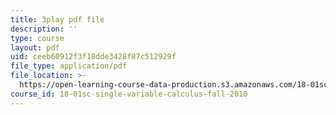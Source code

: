 ```yaml
---
title: 3play pdf file
description: ''
type: course
layout: pdf
uid: ceeb60912f3f18dde3428f87c512929f
file_type: application/pdf
file_location: >-
  https://open-learning-course-data-production.s3.amazonaws.com/18-01sc-single-variable-calculus-fall-2010/ceeb60912f3f18dde3428f87c512929f_e4cURLXGjrM.pdf
course_id: 18-01sc-single-variable-calculus-fall-2010
---
```

